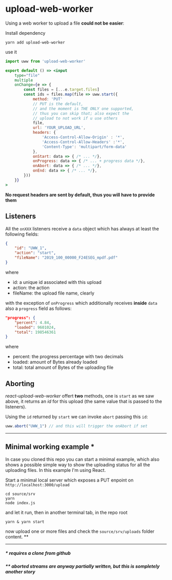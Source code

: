 # upload-web-worker

Using a web worker to upload a file **could not be easier**: 

Install dependency

```
yarn add upload-web-worker
```
use it

``` jsx
import uww from 'upload-web-worker'

export default () => <input
    type="file"
    multiple
    onChange={e => {
        const files = [...e.target.files]
        const ids = files.map(file => uww.start({
            method: 'PUT'
            // PUT is the default,
            // and the moment is THE ONLY one supported,
            // thus you can skip that; also expect the
            // upload to not work if u use others 
            file,
            url: 'YOUR_UPLOAD_URL',
            headers: {
                'Access-Control-Allow-Origin' : '*',
                'Access-Control-Allow-Headers' :'*',
                'Content-Type': 'multipart/form-data'
            },
            onStart: data => { /* ... */},
            onProgress: data => { /* ... + progress data */},
            onAbort: data => { /* ... */},
            onEnd: data => { /* ... */},
        }))
    }}
>
```
**No request headers are sent by default, thus you will have to provide them**  

## Listeners 
All the `onXXX` listeners receive a `data` object which has always at least the following fields:
``` json
{
    "id": "UWW_1",
    "action": "start",
    "fileName": "2019_100_00000_F24ESEG_mpdf.pdf"
}
```
where
- id: a unique id associated with this upload
- action: the action
- fileName: the upload file name, clearly

with the exception of `onProgress` which additionally receives **inside** `data` also a `progress` field as follows:

``` json
"progress": {
    "percent": 4.84,
    "loaded": 9601024,
    "total": 198546361 
}
```
where
- percent: the progress percentage with two decimals
- loaded: amount of Bytes already loaded
- total: total amount of Bytes of the uploading file
## Aborting

_react-upload-web-worker_ offert **two** methods, one is `start` as we saw above, it returns an _id_ for this upload (the same value that is passed to the listeners).  

Using the `id` returned by `start` we can invoke `abort` passing this `id`:

``` js
uww.abort("UWW_1") // and this will trigger the onAbort if set
```

---


## Minimal working example *

In case you cloned this repo you can start a minimal example, which also shows a possible simple way to show the uploading status for all the uploading files. In this example I'm using React.

Start a minimal local server which exposes a PUT enpoint on  `http://localhost:3000/upload`  
 ```
 cd source/srv
 yarn
 node index.js
 ```
and let it run, then in another terminal tab, in the repo root
```
yarn & yarn start
```

now upload one or more files and check the `source/srv/uploads` folder content. **

---
##### * requires a clone from github
##### ** aborted streams are anyway partially written, but this is sompletely another story

